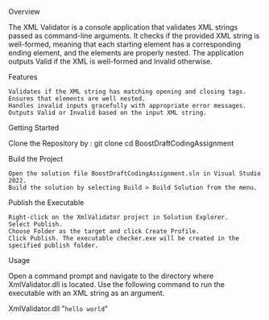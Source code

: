 Overview

The XML Validator is a console application that validates XML strings passed as command-line arguments. It checks if the provided XML string is well-formed, meaning that each starting element has a corresponding ending element, and the elements are properly nested. The application outputs Valid if the XML is well-formed and Invalid otherwise.

Features

    Validates if the XML string has matching opening and closing tags.
    Ensures that elements are well nested.
    Handles invalid inputs gracefully with appropriate error messages.
    Outputs Valid or Invalid based on the input XML string.

Getting Started

  Clone the Repository by :
    git clone <repository-url>
    cd BoostDraftCodingAssignment

Build the Project

    Open the solution file BoostDraftCodingAssignment.sln in Visual Studio 2022.
    Build the solution by selecting Build > Build Solution from the menu.

Publish the Executable

    Right-click on the XmlValidator project in Solution Explorer.
    Select Publish.
    Choose Folder as the target and click Create Profile.
    Click Publish. The executable checker.exe will be created in the specified publish folder.

Usage

Open a command prompt and navigate to the directory where XmlValidator.dll is located. Use the following command to run the executable with an XML string as an argument.

XmlValidator.dll "<Design><Code>hello world</Code></Design>"

